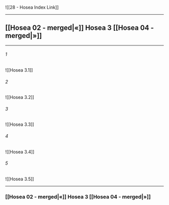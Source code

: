 ![[28 - Hosea Index Link]]

---
##  [[Hosea 02 - merged|«]] Hosea 3 [[Hosea 04 - merged|»]]

---

###### 1
![[Hosea 3.1]] 

###### 2
![[Hosea 3.2]] 

###### 3
![[Hosea 3.3]] 

###### 4
![[Hosea 3.4]]

###### 5 
![[Hosea 3.5]] 


---
###  [[Hosea 02 - merged|«]] Hosea 3 [[Hosea 04 - merged|»]]